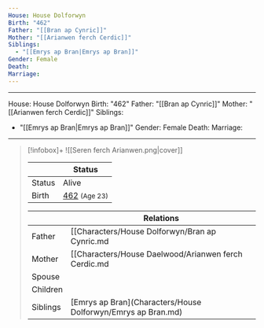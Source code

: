 ```yaml
---
House: House Dolforwyn
Birth: "462"
Father: "[[Bran ap Cynric]]"
Mother: "[[Arianwen ferch Cerdic]]"
Siblings:
  - "[[Emrys ap Bran|Emrys ap Bran]]"
Gender: Female
Death: 
Marriage: 
---
```

---
House: House Dolforwyn
Birth: "462"
Father: "[[Bran ap Cynric]]"
Mother: "[[Arianwen ferch Cerdic]]"
Siblings:
  - "[[Emrys ap Bran|Emrys ap Bran]]"
Gender: Female
Death: 
Marriage:
---

> [!infobox]+
> ![[Seren ferch Arianwen.png|cover]]
>
>|| Status   |
> | ---- | ---- |
> |Status| Alive|
> |Birth| [462](462) <small>(Age 23)</small> |
>
>|| Relations   |
> | ---- | ---- |
> | Father | [[Characters/House Dolforwyn/Bran ap Cynric.md|Bran ap Cynric]] |
> | Mother | [[Characters/House Daelwood/Arianwen ferch Cerdic.md|Arianwen ferch Cerdic]] |
> | Spouse |  |
> | Children|  |
> | Siblings | [Emrys ap Bran](Characters/House Dolforwyn/Emrys ap Bran.md)|
> 
